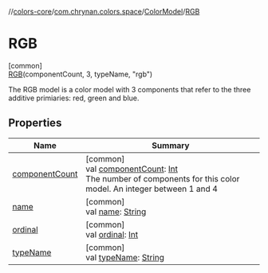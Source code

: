 //[colors-core](../../../../index.md)/[com.chrynan.colors.space](../../index.md)/[ColorModel](../index.md)/[RGB](index.md)

# RGB

[common]\
[RGB](index.md)(componentCount, 3, typeName, "rgb")

The RGB model is a color model with 3 components that refer to the three additive primiaries: red, green and blue.

## Properties

| Name | Summary |
|---|---|
| [componentCount](../component-count.md) | [common]<br>val [componentCount](../component-count.md): [Int](https://kotlinlang.org/api/latest/jvm/stdlib/kotlin/-int/index.html)<br>The number of components for this color model. An integer between 1 and 4 |
| [name](../../-render-intent/-p-e-r-c-e-p-t-u-a-l/index.md#-372974862%2FProperties%2F1346026436) | [common]<br>val [name](../../-render-intent/-p-e-r-c-e-p-t-u-a-l/index.md#-372974862%2FProperties%2F1346026436): [String](https://kotlinlang.org/api/latest/jvm/stdlib/kotlin/-string/index.html) |
| [ordinal](../../-render-intent/-p-e-r-c-e-p-t-u-a-l/index.md#-739389684%2FProperties%2F1346026436) | [common]<br>val [ordinal](../../-render-intent/-p-e-r-c-e-p-t-u-a-l/index.md#-739389684%2FProperties%2F1346026436): [Int](https://kotlinlang.org/api/latest/jvm/stdlib/kotlin/-int/index.html) |
| [typeName](../type-name.md) | [common]<br>val [typeName](../type-name.md): [String](https://kotlinlang.org/api/latest/jvm/stdlib/kotlin/-string/index.html) |
